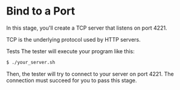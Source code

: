 # Bind to a Port

In this stage, you'll create a TCP server that listens on port 4221.

TCP is the underlying protocol used by HTTP servers.

Tests
The tester will execute your program like this:
```bash
$ ./your_server.sh
```
Then, the tester will try to connect to your server on port 4221. The connection must succeed for you to pass this stage.
